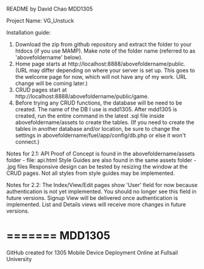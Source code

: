 
README
by David Chao
MDD1305

Project Name: VG_Unstuck

Installation guide: 
1. Download the zip from github repository and extract the folder to your htdocs (if you use MAMP). Make note of the folder name (referred to as 'abovefoldername' below). 
2. Home page starts at http://localhost:8888/abovefoldername/public. (URL may differ depending on where your server is set up. This goes to the welcome page for now, which will not have any of my work. URL change will be coming later.)
3. CRUD pages start at http://localhost:8888/abovefoldername/public/game. 
4. Before trying any CRUD functions, the database will be need to be created. The name of the DB I use is mdd1305. After mdd1305 is created, run the entire command in the latest .sql file inside abovefoldername/assets to create the tables. (If you need to create the tables in another database and/or location, be sure to change the settings in abovefoldername/fuel/app/config/db.php or else it won't connect.)

Notes for 2.1:
API Proof of Concept is found in the abovefoldername/assets folder - file: api.html
Style Guides are also found in the same assets folder - .jpg files
Responsive design can be tested by resizing the window at the CRUD pages.
Not all styles from style guides may be implemented.

Notes for 2.2:
The Index/View/Edit pages show 'User' field for now because authentication is not yet implemented. You should no longer see this field in future versions.
Signup View will be delivered once authentication is implemented.
List and Details views will receive more changes in future versions.


=======
MDD1305
=======

GitHub created for 1305 Mobile Device Deployment Online at Fullsail University
